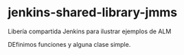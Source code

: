 # jenkins-shared-library-jmms
Libería compartida Jenkins para ilustrar ejemplos de ALM

DEfinimos funciones y alguna clase simple.
